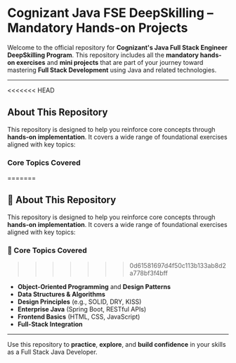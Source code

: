 # Cognizant Java FSE DeepSkilling – Mandatory Hands-on Projects

Welcome to the official repository for **Cognizant's Java Full Stack Engineer DeepSkilling Program**. This repository includes all the **mandatory hands-on exercises** and **mini projects** that are part of your journey toward mastering **Full Stack Development** using Java and related technologies.

---

<<<<<<< HEAD
## About This Repository

This repository is designed to help you reinforce core concepts through **hands-on implementation**. It covers a wide range of foundational exercises aligned with key topics:

### Core Topics Covered
=======
## 📌 About This Repository

This repository is designed to help you reinforce core concepts through **hands-on implementation**. It covers a wide range of foundational exercises aligned with key topics:

### 🔧 Core Topics Covered
>>>>>>> 0d61581697d4f50c113b133ab8d2a778bf3f4bff

- **Object-Oriented Programming** and **Design Patterns**
- **Data Structures & Algorithms**
- **Design Principles** (e.g., SOLID, DRY, KISS)
- **Enterprise Java** (Spring Boot, RESTful APIs)
- **Frontend Basics** (HTML, CSS, JavaScript)
- **Full-Stack Integration**

---

Use this repository to **practice**, **explore**, and **build confidence** in your skills as a Full Stack Java Developer.
